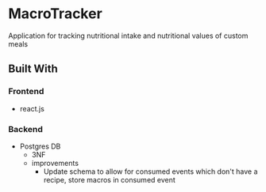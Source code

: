# MacroTracker
Application for tracking nutritional intake and nutritional values of custom meals

## Built With

### Frontend
- react.js


### Backend
- Postgres DB
    - 3NF
    - improvements
        - Update schema to allow for consumed events which don't have a recipe, store macros in consumed event